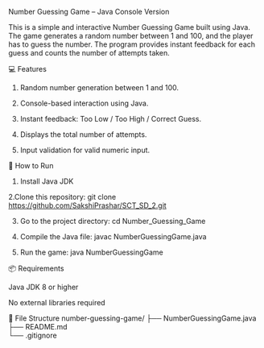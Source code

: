 Number Guessing Game – Java Console Version

This is a simple and interactive Number Guessing Game built using Java.
The game generates a random number between 1 and 100, and the player has to guess the number.
The program provides instant feedback for each guess and counts the number of attempts taken.

💻 Features

1. Random number generation between 1 and 100.

2. Console-based interaction using Java.

3. Instant feedback: Too Low / Too High / Correct Guess.

4. Displays the total number of attempts.

5. Input validation for valid numeric input.

🚀 How to Run

1. Install Java JDK

2.Clone this repository:
git clone https://github.com/SakshiPrashar/SCT_SD_2.git

3. Go to the project directory:
cd Number_Guessing_Game

4. Compile the Java file:
javac NumberGuessingGame.java

5. Run the game:
java NumberGuessingGame

📦 Requirements

Java JDK 8 or higher

No external libraries required

📁 File Structure
number-guessing-game/
├── NumberGuessingGame.java  
├── README.md                 
└── .gitignore               
